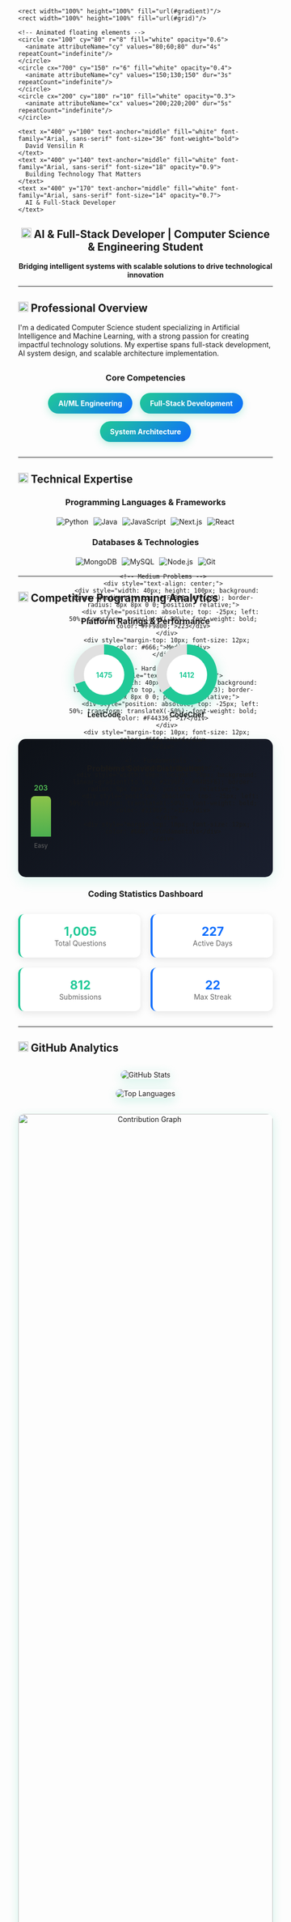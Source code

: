 <p align="center">
  <svg width="800" height="220" xmlns="http://www.w3.org/2000/svg">
    <defs>
      <linearGradient id="gradient" x1="0%" y1="0%" x2="100%" y2="100%">
        <stop offset="0%" style="stop-color:#20C997;stop-opacity:1" />
        <stop offset="100%" style="stop-color:#0D6EFD;stop-opacity:1" />
      </linearGradient>
      <pattern id="grid" width="40" height="40" patternUnits="userSpaceOnUse">
        <path d="M 40 0 L 0 0 0 40" fill="none" stroke="rgba(255,255,255,0.1)" stroke-width="1"/>
      </pattern>
    </defs>
    
    <rect width="100%" height="100%" fill="url(#gradient)"/>
    <rect width="100%" height="100%" fill="url(#grid)"/>
    
    <!-- Animated floating elements -->
    <circle cx="100" cy="80" r="8" fill="white" opacity="0.6">
      <animate attributeName="cy" values="80;60;80" dur="4s" repeatCount="indefinite"/>
    </circle>
    <circle cx="700" cy="150" r="6" fill="white" opacity="0.4">
      <animate attributeName="cy" values="150;130;150" dur="3s" repeatCount="indefinite"/>
    </circle>
    <circle cx="200" cy="180" r="10" fill="white" opacity="0.3">
      <animate attributeName="cx" values="200;220;200" dur="5s" repeatCount="indefinite"/>
    </circle>
    
    <text x="400" y="100" text-anchor="middle" fill="white" font-family="Arial, sans-serif" font-size="36" font-weight="bold">
      David Vensilin R
    </text>
    <text x="400" y="140" text-anchor="middle" fill="white" font-family="Arial, sans-serif" font-size="18" opacity="0.9">
      Building Technology That Matters
    </text>
    <text x="400" y="170" text-anchor="middle" fill="white" font-family="Arial, sans-serif" font-size="14" opacity="0.7">
      AI & Full-Stack Developer
    </text>
  </svg>
</p>

<div align="center">

## <img src="https://cdn.jsdelivr.net/gh/twitter/twemoji@latest/assets/svg/1f680.svg" width="20" height="20"> AI & Full-Stack Developer | Computer Science & Engineering Student

**Bridging intelligent systems with scalable solutions to drive technological innovation**

</div>

---

## <img src="https://cdn.jsdelivr.net/gh/twitter/twemoji@latest/assets/svg/1f4bc.svg" width="20" height="20"> Professional Overview

I'm a dedicated Computer Science student specializing in Artificial Intelligence and Machine Learning, with a strong passion for creating impactful technology solutions. My expertise spans full-stack development, AI system design, and scalable architecture implementation.

<div align="center" style="margin: 30px 0;">

### Core Competencies

<div style="display: flex; justify-content: center; gap: 15px; flex-wrap: wrap; margin: 20px 0;">
  <div style="background: linear-gradient(135deg, #20C997, #0D6EFD); padding: 12px 20px; border-radius: 25px; color: white; font-weight: bold; box-shadow: 0 4px 15px rgba(32, 201, 151, 0.3);">
    AI/ML Engineering
  </div>
  <div style="background: linear-gradient(135deg, #20C997, #0D6EFD); padding: 12px 20px; border-radius: 25px; color: white; font-weight: bold; box-shadow: 0 4px 15px rgba(32, 201, 151, 0.3);">
    Full-Stack Development
  </div>
  <div style="background: linear-gradient(135deg, #20C997, #0D6EFD); padding: 12px 20px; border-radius: 25px; color: white; font-weight: bold; box-shadow: 0 4px 15px rgba(32, 201, 151, 0.3);">
    System Architecture
  </div>
</div>

</div>

---

## <img src="https://cdn.jsdelivr.net/gh/twitter/twemoji@latest/assets/svg/1f527.svg" width="20" height="20"> Technical Expertise

<div align="center">

### **Programming Languages & Frameworks**
<div style="display: flex; justify-content: center; gap: 10px; flex-wrap: wrap; margin: 20px 0;">
  <img src="https://img.shields.io/badge/Python-3776AB?style=for-the-badge&logo=python&logoColor=white&labelColor=1a1a1a" alt="Python"/>
  <img src="https://img.shields.io/badge/Java-ED8B00?style=for-the-badge&logo=openjdk&logoColor=white&labelColor=1a1a1a" alt="Java"/>
  <img src="https://img.shields.io/badge/JavaScript-F7DF1E?style=for-the-badge&logo=javascript&logoColor=black&labelColor=1a1a1a" alt="JavaScript"/>
  <img src="https://img.shields.io/badge/Next.js-000000?style=for-the-badge&logo=nextdotjs&logoColor=white&labelColor=1a1a1a" alt="Next.js"/>
  <img src="https://img.shields.io/badge/React-61DAFB?style=for-the-badge&logo=react&logoColor=black&labelColor=1a1a1a" alt="React"/>
</div>

### **Databases & Technologies**
<div style="display: flex; justify-content: center; gap: 10px; flex-wrap: wrap; margin: 20px 0;">
  <img src="https://img.shields.io/badge/MongoDB-47A248?style=for-the-badge&logo=mongodb&logoColor=white&labelColor=1a1a1a" alt="MongoDB"/>
  <img src="https://img.shields.io/badge/MySQL-005C84?style=for-the-badge&logo=mysql&logoColor=white&labelColor=1a1a1a" alt="MySQL"/>
  <img src="https://img.shields.io/badge/Node.js-339933?style=for-the-badge&logo=nodedotjs&logoColor=white&labelColor=1a1a1a" alt="Node.js"/>
  <img src="https://img.shields.io/badge/Git-F05032?style=for-the-badge&logo=git&logoColor=white&labelColor=1a1a1a" alt="Git"/>
</div>

</div>

---

## <img src="https://cdn.jsdelivr.net/gh/twitter/twemoji@latest/assets/svg/1f4ca.svg" width="20" height="20"> Competitive Programming Analytics

<div align="center">

### Platform Ratings & Performance

<!-- LeetCode Rating Gauge -->
<div style="display: inline-block; margin: 20px; text-align: center;">
  <div style="width: 120px; height: 120px; border-radius: 50%; background: conic-gradient(#20C997 0% 70%, #e0e0e0 70% 100%); display: flex; align-items: center; justify-content: center; position: relative; box-shadow: 0 8px 25px rgba(32, 201, 151, 0.3);">
    <div style="width: 80px; height: 80px; background: white; border-radius: 50%; display: flex; align-items: center; justify-content: center; font-weight: bold; color: #20C997;">
      1475
    </div>
  </div>
  <div style="margin-top: 10px; font-weight: bold;">LeetCode</div>
</div>

<!-- CodeChef Rating Gauge -->
<div style="display: inline-block; margin: 20px; text-align: center;">
  <div style="width: 120px; height: 120px; border-radius: 50%; background: conic-gradient(#20C997 0% 65%, #e0e0e0 65% 100%); display: flex; align-items: center; justify-content: center; position: relative; box-shadow: 0 8px 25px rgba(32, 201, 151, 0.3);">
    <div style="width: 80px; height: 80px; background: white; border-radius: 50%; display: flex; align-items: center; justify-content: center; font-weight: bold; color: #20C997;">
      1412
    </div>
  </div>
  <div style="margin-top: 10px; font-weight: bold;">CodeChef</div>
</div>

<!-- Problems Solved Chart -->
<div style="background: linear-gradient(135deg, #0D1117 0%, #1a1f2e 100%); padding: 25px; border-radius: 15px; margin: 20px 0; box-shadow: 0 8px 25px rgba(32, 201, 151, 0.15);">
  <h3>Problems Solved Distribution</h3>
  
  <div style="display: flex; justify-content: center; align-items: end; height: 120px; gap: 30px; margin: 30px 0;">
    <!-- Easy Problems -->
    <div style="text-align: center;">
      <div style="width: 40px; height: 80px; background: linear-gradient(to top, #4CAF50, #8BC34A); border-radius: 8px 8px 0 0; position: relative;">
        <div style="position: absolute; top: -25px; left: 50%; transform: translateX(-50%); font-weight: bold; color: #4CAF50;">203</div>
      </div>
      <div style="margin-top: 10px; font-size: 12px; color: #666;">Easy</div>
    </div>
    
    <!-- Medium Problems -->
    <div style="text-align: center;">
      <div style="width: 40px; height: 100px; background: linear-gradient(to top, #FF9800, #FFC107); border-radius: 8px 8px 0 0; position: relative;">
        <div style="position: absolute; top: -25px; left: 50%; transform: translateX(-50%); font-weight: bold; color: #FF9800;">223</div>
      </div>
      <div style="margin-top: 10px; font-size: 12px; color: #666;">Medium</div>
    </div>
    
    <!-- Hard Problems -->
    <div style="text-align: center;">
      <div style="width: 40px; height: 40px; background: linear-gradient(to top, #F44336, #E57373); border-radius: 8px 8px 0 0; position: relative;">
        <div style="position: absolute; top: -25px; left: 50%; transform: translateX(-50%); font-weight: bold; color: #F44336;">17</div>
      </div>
      <div style="margin-top: 10px; font-size: 12px; color: #666;">Hard</div>
    </div>
    
    <!-- Fundamentals -->
    <div style="text-align: center;">
      <div style="width: 40px; height: 70px; background: linear-gradient(to top, #2196F3, #64B5F6); border-radius: 8px 8px 0 0; position: relative;">
        <div style="position: absolute; top: -25px; left: 50%; transform: translateX(-50%); font-weight: bold; color: #2196F3;">127</div>
      </div>
      <div style="margin-top: 10px; font-size: 12px; color: #666;">Fundamentals</div>
    </div>
  </div>
</div>

### Coding Statistics Dashboard

<div style="display: grid; grid-template-columns: repeat(auto-fit, minmax(200px, 1fr)); gap: 20px; margin: 30px 0;">

<div style="background: white; padding: 20px; border-radius: 12px; box-shadow: 0 4px 15px rgba(0,0,0,0.1); text-align: center; border-left: 4px solid #20C997;">
  <div style="font-size: 24px; font-weight: bold; color: #20C997;">1,005</div>
  <div style="font-size: 14px; color: #666;">Total Questions</div>
</div>

<div style="background: white; padding: 20px; border-radius: 12px; box-shadow: 0 4px 15px rgba(0,0,0,0.1); text-align: center; border-left: 4px solid #0D6EFD;">
  <div style="font-size: 24px; font-weight: bold; color: #0D6EFD;">227</div>
  <div style="font-size: 14px; color: #666;">Active Days</div>
</div>

<div style="background: white; padding: 20px; border-radius: 12px; box-shadow: 0 4px 15px rgba(0,0,0,0.1); text-align: center; border-left: 4px solid #20C997;">
  <div style="font-size: 24px; font-weight: bold; color: #20C997;">812</div>
  <div style="font-size: 14px; color: #666;">Submissions</div>
</div>

<div style="background: white; padding: 20px; border-radius: 12px; box-shadow: 0 4px 15px rgba(0,0,0,0.1); text-align: center; border-left: 4px solid #0D6EFD;">
  <div style="font-size: 24px; font-weight: bold; color: #0D6EFD;">22</div>
  <div style="font-size: 14px; color: #666;">Max Streak</div>
</div>

</div>

</div>

---

## <img src="https://cdn.jsdelivr.net/gh/twitter/twemoji@latest/assets/svg/1f4bb.svg" width="20" height="20"> GitHub Analytics

<div align="center" style="display: flex; justify-content: center; gap: 20px; flex-wrap: wrap; margin: 2rem 0;">

<div style="flex: 1; min-width: 300px;">
  <img src="https://github-readme-stats.vercel.app/api?username=DavidVensilinR&show_icons=true&theme=radical&hide_border=true&title_color=20C997&icon_color=20C997&text_color=ffffff&bg_color=0D1117&border_radius=12" alt="GitHub Stats" style="border-radius: 15px; box-shadow: 0px 6px 20px rgba(32,201,151,0.2);"/>
</div>

<div style="flex: 1; min-width: 300px;">
  <img src="https://github-readme-stats.vercel.app/api/top-langs/?username=DavidVensilinR&layout=compact&theme=radical&hide_border=true&title_color=20C997&text_color=ffffff&bg_color=0D1117&border_radius=12" alt="Top Languages" style="border-radius: 15px; box-shadow: 0px 6px 20px rgba(32,201,151,0.2);"/>
</div>

</div>

<div align="center">
  <img src="https://github-readme-activity-graph.vercel.app/graph?username=DavidVensilinR&theme=react-dark&color=20C997&line=20C997&point=20C997&hide_border=true&bg_color=0D1117&area=true&area_color=20C997" alt="Contribution Graph" style="border-radius: 12px; box-shadow: 0px 6px 20px rgba(32,201,151,0.2); width: 100%; max-width: 800px;"/>
</div>

---

## <img src="https://cdn.jsdelivr.net/gh/twitter/twemoji@latest/assets/svg/1f4c1.svg" width="20" height="20"> Featured Projects

<div style="background: linear-gradient(135deg, #f8f9fa 0%, #e9ecef 100%); padding: 25px; border-radius: 15px; margin: 20px 0; box-shadow: 0 4px 15px rgba(0,0,0,0.1);">

### <img src="https://cdn.jsdelivr.net/gh/twitter/twemoji@latest/assets/svg/1f310.svg" width="16" height="16"> **DigiScaler1** - Influencer-Brand Collaborative Platform
*A comprehensive full-stack platform revolutionizing influencer-brand partnerships*

- **Technologies:** Next.js, MongoDB, Node.js, React
- **Features:** Campaign management, influencer discovery, analytics dashboard, secure messaging
- **Impact:** Streamlines collaboration process with data-driven insights

<div align="left" style="margin-top: 15px;">
  <a href="https://github.com/davidvensilinr/digi_scaler1">
    <img src="https://img.shields.io/badge/View_Project-20C997?style=for-the-badge&logo=github&logoColor=white" alt="View Project"/>
  </a>
  <img src="https://img.shields.io/github/repo-size/davidvensilinr/digi_scaler1?style=flat-square&color=20C997&logo=github&label=Repo%20Size" alt="Repo Size"/>
  <img src="https://img.shields.io/github/stars/davidvensilinr/digi_scaler1?style=flat-square&color=20C997&logo=github" alt="Stars"/>
</div>

</div>

<div style="background: linear-gradient(135deg, #f8f9fa 0%, #e9ecef 100%); padding: 25px; border-radius: 15px; margin: 20px 0; box-shadow: 0 4px 15px rgba(0,0,0,0.1);">

### <img src="https://cdn.jsdelivr.net/gh/twitter/twemoji@latest/assets/svg/1f512.svg" width="16" height="16"> **Code Vulnerability Scanner** - Security Analysis Tool
*Advanced Python code analysis tool for detecting security vulnerabilities*

- **Technologies:** Python, Static Analysis, Security Libraries
- **Features:** Vulnerability detection, risk assessment, code quality metrics
- **Impact:** Enhances code security and promotes best practices

<div align="left" style="margin-top: 15px;">
  <a href="https://github.com/davidvensilinr/code_vulnerability_scanner">
    <img src="https://img.shields.io/badge/View_Project-20C997?style=for-the-badge&logo=github&logoColor=white" alt="View Project"/>
  </a>
  <img src="https://img.shields.io/github/repo-size/davidvensilinr/code_vulnerability_scanner?style=flat-square&color=20C997&logo=github&label=Repo%20Size" alt="Repo Size"/>
  <img src="https://img.shields.io/github/stars/davidvensilinr/code_vulnerability_scanner?style=flat-square&color=20C997&logo=github" alt="Stars"/>
</div>

</div>

---

## <img src="https://cdn.jsdelivr.net/gh/twitter/twemoji@latest/assets/svg/1f4e7.svg" width="20" height="20"> Connect With Me

<div align="center">

<div style="display: flex; justify-content: center; gap: 15px; flex-wrap: wrap; margin: 20px 0;">

[![LinkedIn](https://img.shields.io/badge/LinkedIn-0A66C2?style=for-the-badge&logo=linkedin&logoColor=white&labelColor=0D1117)](https://linkedin.com/in/davidvensilinr)
[![Email](https://img.shields.io/badge/Email-D14836?style=for-the-badge&logo=gmail&logoColor=white&labelColor=0D1117)](mailto:davidvensilinr@gmail.com)
[![GitHub](https://img.shields.io/badge/GitHub-181717?style=for-the-badge&logo=github&logoColor=white&labelColor=0D1117)](https://github.com/DavidVensilinR)
[![Portfolio](https://img.shields.io/badge/Portfolio-20C997?style=for-the-badge&logo=about.me&logoColor=white&labelColor=0D1117)](https://davidvensilin.netlify.app)

</div>

</div>

---

<div align="center" style="margin-top: 2rem; padding: 20px; background: linear-gradient(135deg, #20C997, #0D6EFD); border-radius: 15px; color: white;">

### **"Engineering intelligent solutions that bridge innovation with real-world impact"**

*Open to collaborations, innovative projects, and technology discussions*

![Visitors](https://komarev.com/ghpvc/?username=DavidVensilinR&color=white&style=flat-square&label=PROFILE+VIEWS)

</div>
